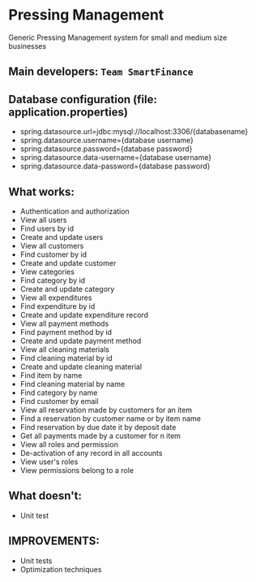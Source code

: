 # Pressing Management
Generic Pressing Management system for small and medium size businesses

## Main developers: **`Team SmartFinance`**

## Database configuration (file: application.properties)
* spring.datasource.url=jdbc:mysql://localhost:3306/{databasename}
* spring.datasource.username={database username}
* spring.datasource.password={database password}
* spring.datasource.data-username={database username}
* spring.datasource.data-password={database password}

## What works:
* Authentication and authorization
* View all users
* Find users by id
* Create and update  users
* View all customers
* Find customer by id
* Create and update customer
* View categories
* Find category by id
* Create and update category
* View all expenditures
* Find expenditure by id
* Create and update expenditure record
* View all payment methods
* Find payment method by id
* Create and update payment method
* View all cleaning materials
* Find cleaning material by id
* Create and update cleaning material
* Find item by name
* Find cleaning material by name
* Find category by name
* Find customer by email
* View all reservation made by customers for an item
* Find a reservation by customer name or by item name
* Find reservation by due date it by deposit date
* Get all payments made by a customer for n item
* View all roles and permission
* De-activation of any record in all accounts
* View user's roles
* View permissions belong to a role

## What doesn't:
* Unit test



## IMPROVEMENTS:

* Unit tests
* Optimization techniques
